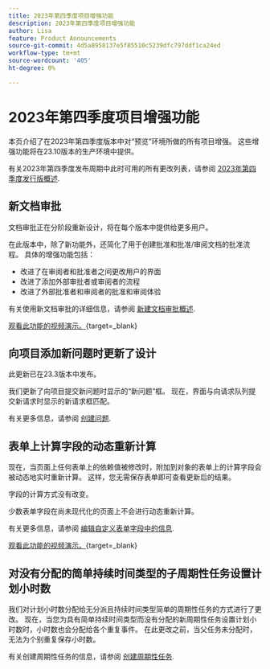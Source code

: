 ```yaml
---
title: 2023年第四季度项目增强功能
description: 2023年第四季度项目增强功能
author: Lisa
feature: Product Announcements
source-git-commit: 4d5a8958137e5f85510c5239dfc797ddf1ca24ed
workflow-type: tm+mt
source-wordcount: '405'
ht-degree: 0%

---
```


# 2023年第四季度项目增强功能

本页介绍了在2023年第四季度版本中对“预览”环境所做的所有项目增强。 这些增强功能将在23.10版本的生产环境中提供。

有关2023年第四季度发布周期中此时可用的所有更改列表，请参阅 [2023年第四季度发行版概述](/help/quicksilver/product-announcements/product-releases/23-q4-release-activity/23-q4-release-overview.md).

## 新文档审批

文档审批正在分阶段重新设计，将在每个版本中提供给更多用户。

在此版本中，除了新功能外，还简化了用于创建批准和批准/审阅文档的批准流程。 具体的增强功能包括：

* 改进了在审阅者和批准者之间更改用户的界面
* 改进了添加外部审批者或审阅者的流程
* 改进了外部批准者和审阅者的批准和审阅体验

有关使用新文档审批的详细信息，请参阅 [新建文档审批概述](/help/quicksilver/review-and-approve-work/document-reviews-and-approvals/document-approvals-overview.md).

[观看此功能的视频演示。](https://video.tv.adobe.com/v/3424867){target=_blank}

## 向项目添加新问题时更新了设计

此更新已在23.3版本中发布。

我们更新了向项目提交新问题时显示的“新问题”框。 现在，界面与向请求队列提交新请求时显示的新请求框匹配。

有关更多信息，请参阅 [创建问题](/help/quicksilver/manage-work/issues/manage-issues/create-issues.md).

## 表单上计算字段的动态重新计算

现在，当页面上任何表单上的依赖值被修改时，附加到对象的表单上的计算字段会被动态地实时重新计算。 这样，您无需保存表单即可查看更新后的结果。

字段的计算方式没有改变。

少数表单字段在尚未现代化的页面上不会进行动态重新计算。

有关更多信息，请参阅 [编辑自定义表单字段中的信息](/help/quicksilver/workfront-basics/work-with-custom-forms/edit-custom-forms.md).

[观看此功能的视频演示。](https://video.tv.adobe.com/v/3422678/){target=_blank}

## 对没有分配的简单持续时间类型的子周期性任务设置计划小时数

我们对计划小时数分配给无分派且持续时间类型简单的周期性任务的方式进行了更改。 现在，当您为具有简单持续时间类型而没有分配的新周期性任务设置计划小时数时，小时数也会分配给各个重复事件。 在此更改之前，当父任务未分配时，无法为个别重复保存小时数。

有关创建周期性任务的信息，请参阅 [创建周期性任务](/help/quicksilver/manage-work/tasks/create-tasks/create-recurring-tasks.md).
